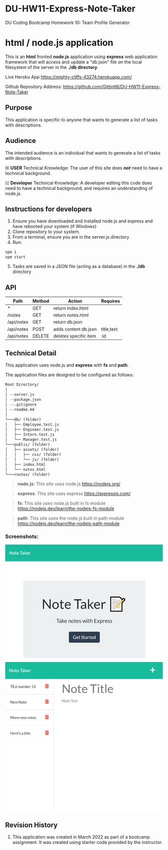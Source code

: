 # DU-HW11-Express-Note-Taker

DU Coding Bootcamp Homework 10: Team Profile Generator

# html / node.js application
This is an **html** fronted **node.js** application using **express** web application framework that will access and update a "db.json" file on the local filesystem of the server in the **./db directory**.

Live Heroku App <https://mighty-cliffs-43274.herokuapp.com/>

Github Repository Address: <https://github.com/GittinIt6/DU-HW11-Express-Note-Taker>

## Purpose

This application is specific to anyone that wants to generate a list of tasks with descriptions.

## Audience

The intended audience is an individual that wants to generate a list of tasks with descriptions.

&#x2612; **USER** Technical Knowledge:
The user of this site does **_not_** need to have a technical background.

&#x2611; **Developer** Technical Knowledge:
A developer editing this code does need to have a technical background, and requires an understanding of node.js.

## Instructions for developers
1. Ensure you have downloaded and installed node.js and express and have rebooted your system (if Windows)
2. Clone repository to your system.
3. From a terminal, ensure you are in the server.js directory
4. Run:
~~~
npm i
npm start
~~~
5. Tasks are saved in a JSON file (acting as a database) in the **./db** directory

## API
| Path       | Method | Action                | Requires   |
|------------|--------|-----------------------|------------|
| *          | GET    | return index.html     |            |
| /notes     | GET    | return notes.html     |            |
| /api/notes | GET    | return db.json        |            |
| /api/notes | POST   | adds content db.json  | title,text |
| /api/notes | DELETE | deletes specific item | :id        |

## Technical Detail

This application uses node.js and **express** with **fs** and **path**.

The application files are designed to be configured as follows:
```
Root Directory/
|
│ --server.js
│ --package.json
│ --.gitignore
│ --readme.md
|
└───db/ (folder)
│   ├── Employee.test.js
│   ├── Engineer.test.js
│   ├── Intern.test.js
│   └── Manager.test.js
└───public/ (folder)
│   ├── assets/ (folder)
│   │   ├── css/ (folder)
│   │   └── js/ (folder)
│   ├── index.html
│   └── notes.html
└───routes/ (folder)
```
>**node.js**: This site uses node.js <https://nodejs.org/>

>**express**: This site uses express <https://expressjs.com/>

>**fs**: This site uses node.js built in fs module <https://nodejs.dev/learn/the-nodejs-fs-module>

>**path**: This site uses the node.js built in path module <https://nodejs.dev/learn/the-nodejs-path-module>

### Screenshots:

![screenshot](./git-files/screenshot1.PNG)
![screenshot](./git-files/screenshot2.PNG)

## Revision History 

1. This application was created in March 2022 as part of a bootcamp assignment. It was created using starter code provided by the instructor.
